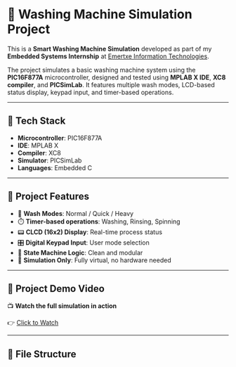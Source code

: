 # 🚿 Washing Machine Simulation Project

This is a **Smart Washing Machine Simulation** developed as part of my **Embedded Systems Internship** at [Emertxe Information Technologies](https://www.emertxe.com/).

The project simulates a basic washing machine system using the **PIC16F877A** microcontroller, designed and tested using **MPLAB X IDE**, **XC8 compiler**, and **PICSimLab**. It features multiple wash modes, LCD-based status display, keypad input, and timer-based operations.

---

## 🔧 Tech Stack

- **Microcontroller**: PIC16F877A  
- **IDE**: MPLAB X  
- **Compiler**: XC8  
- **Simulator**: PICSimLab  
- **Languages**: Embedded C

---

## 🎯 Project Features

- 🔘 **Wash Modes**: Normal / Quick / Heavy  
- ⏱️ **Timer-based operations**: Washing, Rinsing, Spinning  
- 📟 **CLCD (16x2) Display**: Real-time process status  
- 🎛️ **Digital Keypad Input**: User mode selection  
- 🔌 **State Machine Logic**: Clean and modular  
- 🧪 **Simulation Only**: Fully virtual, no hardware needed


---

## 🎥 Project Demo Video

📺 **Watch the full simulation in action**  

👉 [Click to Watch](https://youtu.be/BTlMBTQLfoA)

---

## 📁 File Structure

